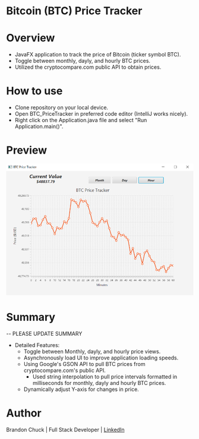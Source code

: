 # Bitcoin (BTC) Price Tracker

# Overview

- JavaFX application to track the price of Bitcoin (ticker symbol BTC).
- Toggle between monthly, dayly, and hourly BTC prices.
- Utilized the cryptocompare.com public API to obtain prices. 

# How to use
- Clone repository on your local device.
- Open BTC_PriceTracker in preferred code editor (IntelliJ works nicely).
- Right click on the Application.java file and select "Run Application.main()".

# Preview

![btc-tracker-preview.png](btc-tracker-preview.png)

# Summary

-- PLEASE UPDATE SUMMARY

- Detailed Features:
    - Toggle between Monthly, dayly, and hourly price views.
    - Asynchronously load UI to improve application loading speeds.
    - Using Google's GSON API to pull BTC prices from cryptocompare.com's public API.
      - Used string interpolation to pull price intervals formatted in milliseconds for monthly, dayly and hourly BTC prices.  
  - Dynamically adjust Y-axis for changes in price.
# Author

Brandon Chuck | Full Stack Developer | [LinkedIn](https://www.linkedin.com/in/brandonchuck/)
